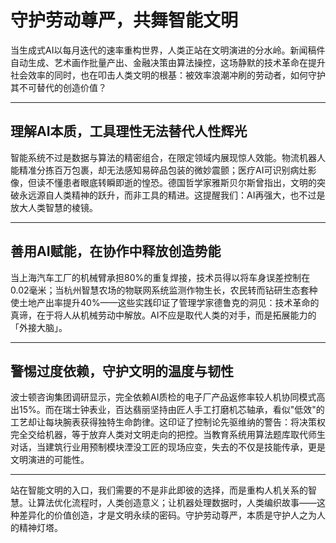 # 守护劳动尊严，共舞智能文明

当生成式AI以每月迭代的速率重构世界，人类正站在文明演进的分水岭。新闻稿件自动生成、艺术画作批量产出、金融决策由算法操控，这场静默的技术革命在提升社会效率的同时，也在叩击人类文明的根基：被效率浪潮冲刷的劳动者，如何守护其不可替代的创造价值？

---

## 理解AI本质，工具理性无法替代人性辉光

智能系统不过是数据与算法的精密组合，在限定领域内展现惊人效能。物流机器人能精准分拣百万包裹，却无法感知易碎品包装的微妙震颤；医疗AI可识别病灶影像，但读不懂患者眼底转瞬即逝的惶恐。德国哲学家雅斯贝尔斯曾指出，文明的突破永远源自人类精神的跃升，而非工具的精进。这提醒我们：AI再强大，也不过是放大人类智慧的棱镜。

---

## 善用AI赋能，在协作中释放创造势能

当上海汽车工厂的机械臂承担80%的重复焊接，技术员得以将车身误差控制在0.02毫米；当杭州智慧农场的物联网系统监测作物生长，农民转而钻研生态套种使土地产出率提升40%——这些实践印证了管理学家德鲁克的洞见：技术革命的真谛，在于将人从机械劳动中解放。AI不应是取代人类的对手，而是拓展能力的「外接大脑」。

---

## 警惕过度依赖，守护文明的温度与韧性

波士顿咨询集团调研显示，完全依赖AI质检的电子厂产品返修率较人机协同模式高出15%。而在瑞士钟表业，百达翡丽坚持由匠人手工打磨机芯轴承，看似"低效"的工艺却让每块腕表获得独特生命韵律。这印证了控制论先驱维纳的警告：将决策权完全交给机器，等于放弃人类对文明走向的把控。当教育系统用算法题库取代师生对话，当建筑行业用预制模块湮没工匠的现场应变，失去的不仅是技能传承，更是文明演进的可能性。

---

站在智能文明的入口，我们需要的不是非此即彼的选择，而是重构人机关系的智慧。让算法优化流程时，人类创造意义；让机器处理数据时，人类编织故事——这种差异化的价值创造，才是文明永续的密码。守护劳动尊严，本质是守护人之为人的精神灯塔。
